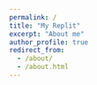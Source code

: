```yaml
---
permalink: /
title: "My Replit"
excerpt: "About me"
author_profile: true
redirect_from: 
  - /about/
  - /about.html
---
```




